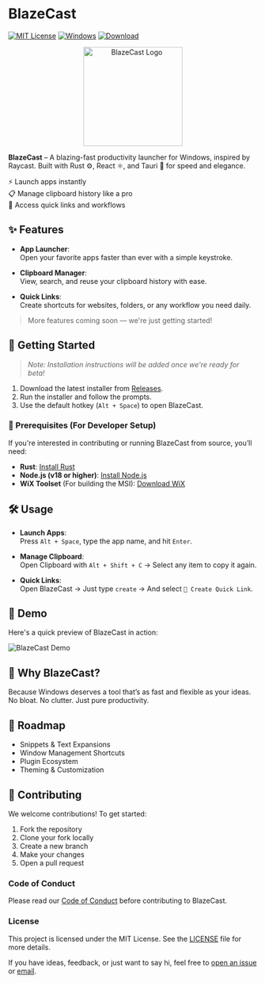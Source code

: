 # BlazeCast

[![MIT License](https://img.shields.io/badge/license-MIT-blue.svg)](LICENSE)
[![Windows](https://img.shields.io/badge/OS-Windows-blue)]()
[![Download](https://img.shields.io/badge/Blazecast-beta--v0.1.0--msi-blue)](https://github.com/AstaBlackClove/blazecast/releases/download/v0.1.0-beta/blazecast_v0.1.0-beta.msi)

<div align="center">
  <img src="src-tauri/icons/icon.ico" alt="BlazeCast Logo" width="200">
</div>

**BlazeCast** – A blazing-fast productivity launcher for Windows, inspired by Raycast. Built with Rust ⚙️, React ⚛️, and Tauri 🚀 for speed and elegance.

⚡ Launch apps instantly  
📋 Manage clipboard history like a pro  
🔗 Access quick links and workflows

## ✨ Features

- **App Launcher**:  
  Open your favorite apps faster than ever with a simple keystroke.

- **Clipboard Manager**:  
  View, search, and reuse your clipboard history with ease.

- **Quick Links**:  
  Create shortcuts for websites, folders, or any workflow you need daily.

> More features coming soon — we're just getting started!

## 🚀 Getting Started

> _Note: Installation instructions will be added once we're ready for beta!_

1. Download the latest installer from [Releases](https://github.com/yourusername/blazecast/releases/latest).
2. Run the installer and follow the prompts.
3. Use the default hotkey (`Alt + Space`) to open BlazeCast.

### 🚨 Prerequisites (For Developer Setup)

If you're interested in contributing or running BlazeCast from source, you’ll need:

- **Rust**: [Install Rust](https://www.rust-lang.org/tools/install)
- **Node.js (v18 or higher)**: [Install Node.js](https://nodejs.org/)
- **WiX Toolset** (For building the MSI): [Download WiX](https://wixtoolset.org/)

## 🛠️ Usage

- **Launch Apps**:  
  Press `Alt + Space`, type the app name, and hit `Enter`.

- **Manage Clipboard**:  
  Open Clipboard with `Alt + Shift + C` → Select any item to copy it again.

- **Quick Links**:  
  Open BlazeCast → Just type `create` -> And select `🔗 Create Quick Link`.

## 📸 Demo

Here's a quick preview of BlazeCast in action:

![BlazeCast Demo](https://link_to_screenshot_or_gif.gif)

## 🧠 Why BlazeCast?

Because Windows deserves a tool that’s as fast and flexible as your ideas.  
No bloat. No clutter. Just pure productivity.

## 📅 Roadmap

- Snippets & Text Expansions
- Window Management Shortcuts
- Plugin Ecosystem
- Theming & Customization

## 🤝 Contributing

We welcome contributions! To get started:

1. Fork the repository
2. Clone your fork locally
3. Create a new branch
4. Make your changes
5. Open a pull request

### Code of Conduct

Please read our [Code of Conduct](./CODE_OF_CONDUCT.md) before contributing to BlazeCast.

### License

This project is licensed under the MIT License. See the [LICENSE](./LICENSE) file for more details.

If you have ideas, feedback, or just want to say hi, feel free to [open an issue](#) or [email](mailto:gunasheelan208@gmail.com).
